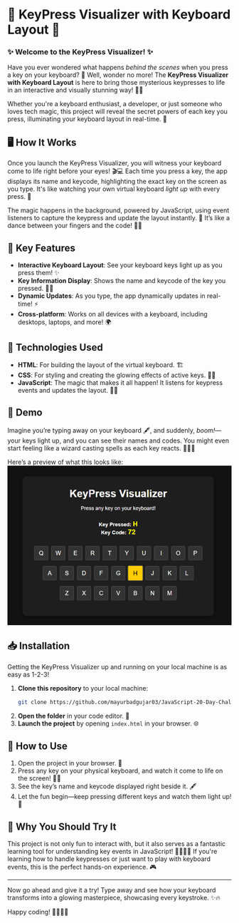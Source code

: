 # 🌟 KeyPress Visualizer with Keyboard Layout 🌟

### ✨ Welcome to the KeyPress Visualizer! ✨

Have you ever wondered what happens *behind the scenes* when you press a key on your keyboard? 🤔 Well, wonder no more! The **KeyPress Visualizer with Keyboard Layout** is here to bring those mysterious keypresses to life in an interactive and visually stunning way! 🔑🎉

Whether you're a keyboard enthusiast, a developer, or just someone who loves tech magic, this project will reveal the secret powers of each key you press, illuminating your keyboard layout in real-time. 🌈

## 🖥️ How It Works

Once you launch the KeyPress Visualizer, you will witness your keyboard come to life right before your eyes! 🎬💻 Each time you press a key, the app displays its name and keycode, highlighting the exact key on the screen as you type. It's like watching your own virtual keyboard *light up* with every press. 🌟

The magic happens in the background, powered by JavaScript, using event listeners to capture the keypress and update the layout instantly. 🔄 It’s like a dance between your fingers and the code! 💃🕺

## 🔑 Key Features

- **Interactive Keyboard Layout**: See your keyboard keys light up as you press them! ✨
- **Key Information Display**: Shows the name and keycode of the key you pressed. 🧑‍💻
- **Dynamic Updates**: As you type, the app dynamically updates in real-time! ⚡
- **Cross-platform**: Works on all devices with a keyboard, including desktops, laptops, and more! 🌍

## 🚀 Technologies Used

- **HTML**: For building the layout of the virtual keyboard. 🏗️
- **CSS**: For styling and creating the glowing effects of active keys. 🎨✨
- **JavaScript**: The magic that makes it all happen! It listens for keypress events and updates the layout. 🧙‍♂️

## 📱 Demo

Imagine you’re typing away on your keyboard 🖋️, and suddenly, *boom!*—your keys light up, and you can see their names and codes. You might even start feeling like a wizard casting spells as each key reacts. 🧙‍♀️✨

Here’s a preview of what this looks like: 
![Keyboard Visualizer Demo](./KeyPressVisualizerwithKeyboardLayout.png)

## 📥 Installation

Getting the KeyPress Visualizer up and running on your local machine is as easy as 1-2-3!

1. **Clone this repository** to your local machine:
    ```bash
    git clone https://github.com/mayurbadgujar03/JavaScript-20-Day-Challenge-Building-20-Basic-Projects.git
    ```
2. **Open the folder** in your code editor. 📝
3. **Launch the project** by opening `index.html` in your browser. 🌐

## 🔧 How to Use

1. Open the project in your browser. 🚀
2. Press any key on your physical keyboard, and watch it come to life on the screen! 🧑‍💻
3. See the key’s name and keycode displayed right beside it. 🖋️
4. Let the fun begin—keep pressing different keys and watch them light up! 🌟

## 🌟 Why You Should Try It

This project is not only fun to interact with, but it also serves as a fantastic learning tool for understanding key events in JavaScript! 👨‍💻👩‍💻 If you're learning how to handle keypresses or just want to play with keyboard events, this is the perfect hands-on experience. 🎮

---

Now go ahead and give it a try! Type away and see how your keyboard transforms into a glowing masterpiece, showcasing every keystroke. ✨🔥

Happy coding! 👨‍💻👩‍💻
